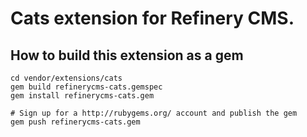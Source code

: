 # Cats extension for Refinery CMS.

## How to build this extension as a gem

    cd vendor/extensions/cats
    gem build refinerycms-cats.gemspec
    gem install refinerycms-cats.gem

    # Sign up for a http://rubygems.org/ account and publish the gem
    gem push refinerycms-cats.gem